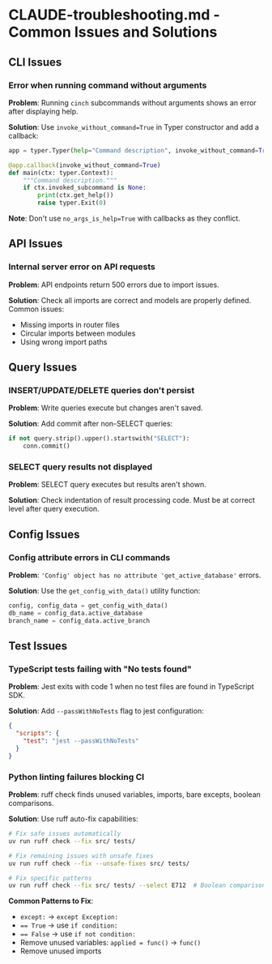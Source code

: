 # CLAUDE-troubleshooting.md - Common Issues and Solutions

## CLI Issues

### Error when running command without arguments
**Problem**: Running `cinch` subcommands without arguments shows an error after displaying help.

**Solution**: Use `invoke_without_command=True` in Typer constructor and add a callback:
```python
app = typer.Typer(help="Command description", invoke_without_command=True)

@app.callback(invoke_without_command=True)
def main(ctx: typer.Context):
    """Command description."""
    if ctx.invoked_subcommand is None:
        print(ctx.get_help())
        raise typer.Exit(0)
```

**Note**: Don't use `no_args_is_help=True` with callbacks as they conflict.

## API Issues

### Internal server error on API requests
**Problem**: API endpoints return 500 errors due to import issues.

**Solution**: Check all imports are correct and models are properly defined. Common issues:
- Missing imports in router files
- Circular imports between modules
- Using wrong import paths

## Query Issues

### INSERT/UPDATE/DELETE queries don't persist
**Problem**: Write queries execute but changes aren't saved.

**Solution**: Add commit after non-SELECT queries:
```python
if not query.strip().upper().startswith("SELECT"):
    conn.commit()
```

### SELECT query results not displayed
**Problem**: SELECT query executes but results aren't shown.

**Solution**: Check indentation of result processing code. Must be at correct level after query execution.

## Config Issues

### Config attribute errors in CLI commands
**Problem**: `'Config' object has no attribute 'get_active_database'` errors.

**Solution**: Use the `get_config_with_data()` utility function:
```python
config, config_data = get_config_with_data()
db_name = config_data.active_database
branch_name = config_data.active_branch
```

## Test Issues

### TypeScript tests failing with "No tests found"
**Problem**: Jest exits with code 1 when no test files are found in TypeScript SDK.

**Solution**: Add `--passWithNoTests` flag to jest configuration:
```json
{
  "scripts": {
    "test": "jest --passWithNoTests"
  }
}
```

### Python linting failures blocking CI
**Problem**: ruff check finds unused variables, imports, bare excepts, boolean comparisons.

**Solution**: Use ruff auto-fix capabilities:
```bash
# Fix safe issues automatically
uv run ruff check --fix src/ tests/

# Fix remaining issues with unsafe fixes
uv run ruff check --fix --unsafe-fixes src/ tests/

# Fix specific patterns
uv run ruff check --fix src/ tests/ --select E712  # Boolean comparisons
```

**Common Patterns to Fix**:
- `except:` → `except Exception:`
- `== True` → use `if condition:`
- `== False` → use `if not condition:`
- Remove unused variables: `applied = func()` → `func()`
- Remove unused imports